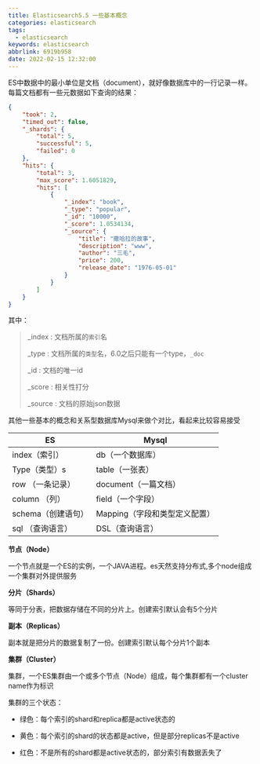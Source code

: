 ```yaml
---
title: Elasticsearch5.5 一些基本概念
categories: elasticsearch
tags:
  - elasticsearch
keywords: elasticsearch
abbrlink: 6919b958
date: 2022-02-15 12:32:00
---
```

ES中数据中的最小单位是文档（document），就好像数据库中的一行记录一样。每篇文档都有一些元数据如下查询的结果：

```json
{
    "took": 2,
    "timed_out": false,
    "_shards": {
        "total": 5,
        "successful": 5,
        "failed": 0
    },
    "hits": {
        "total": 3,
        "max_score": 1.6051829,
        "hits": [
            {
                "_index": "book",
                "_type": "popular",
                "_id": "10000",
                "_score": 1.0534134,
                "_source": {
                    "title": "撒哈拉的故事",
                    "description": "www",
                    "author": "三毛",
                    "price": 200,
                    "release_date": "1976-05-01"
                }
            }
        ]
    }
}
```

其中：

> _index : 文档所属的`索引`名
>
> _type : 文档所属的`类型`名，6.0之后只能有一个type，`_doc`
>
> _id : 文档的唯一id
>
> _score : 相关性打分
>
> _source : 文档的原始json数据

其他一些基本的概念和关系型数据库Mysql来做个对比，看起来比较容易接受

| ES                 | Mysql                         |
| ------------------ | ----------------------------- |
| index（索引）      | db（一个数据库）              |
| Type（类型）s      | table（一张表）               |
| row （一条记录）   | document（一篇文档）          |
| column （列）      | field（一个字段）             |
| schema（创建语句） | Mapping（字段和类型定义配置） |
| sql （查询语言）   | DSL（查询语言）               |



**节点（Node）**

一个节点就是一个ES的实例，一个JAVA进程。es天然支持分布式,多个node组成一个集群对外提供服务

**分片（Shards）**

等同于分表，把数据存储在不同的分片上。创建索引默认会有5个分片

**副本（Replicas）**

副本就是把分片的数据复制了一份。创建索引默认每个分片1个副本

**集群（Cluster）**

集群，一个ES集群由一个或多个节点（Node）组成，每个集群都有一个cluster name作为标识

集群的三个状态：

- 绿色：每个索引的shard和replica都是active状态的

- 黄色：每个索引的shard的状态都是active，但是部分replicas不是active

- 红色：不是所有的shard都是active状态的，部分索引有数据丢失了

